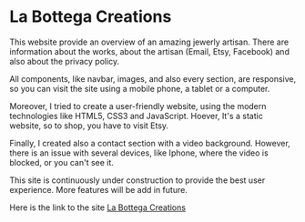 # La Bottega Creations

This website provide an overview of an amazing jewerly artisan. There are information about the works, about the artisan (Email, Etsy, Facebook) and also about the privacy policy.

All components, like navbar, images, and also every section, are responsive, so you can visit the site using a mobile phone, a tablet or a computer.

Moreover, I tried to create a user-friendly website, using the modern technologies like HTML5, CSS3 and JavaScript. Hoever, It's a static website, so to shop, you have to visit Etsy.

Finally, I created also a contact section with a video background. However, there is an issue with several devices, like Iphone, where the video is blocked, or you can't see it.

This site is continuously under construction to provide the best user experience. More features will be add in future.

Here is the link to the site [La Bottega Creations](https://la-bottega-creations.netlify.app/)
